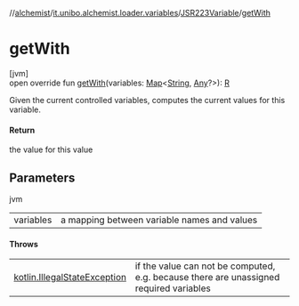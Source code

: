 //[alchemist](../../../index.md)/[it.unibo.alchemist.loader.variables](../index.md)/[JSR223Variable](index.md)/[getWith](get-with.md)

# getWith

[jvm]\
open override fun [getWith](get-with.md)(variables: [Map](https://kotlinlang.org/api/latest/jvm/stdlib/kotlin.collections/-map/index.html)<[String](https://kotlinlang.org/api/latest/jvm/stdlib/kotlin/-string/index.html), [Any](https://kotlinlang.org/api/latest/jvm/stdlib/kotlin/-any/index.html)?>): [R](index.md)

Given the current controlled variables, computes the current values for this variable.

#### Return

the value for this value

## Parameters

jvm

| | |
|---|---|
| variables | a mapping between variable names and values |

#### Throws

| | |
|---|---|
| [kotlin.IllegalStateException](https://kotlinlang.org/api/latest/jvm/stdlib/kotlin/-illegal-state-exception/index.html) | if the value can not be computed, e.g. because there are unassigned required variables |
